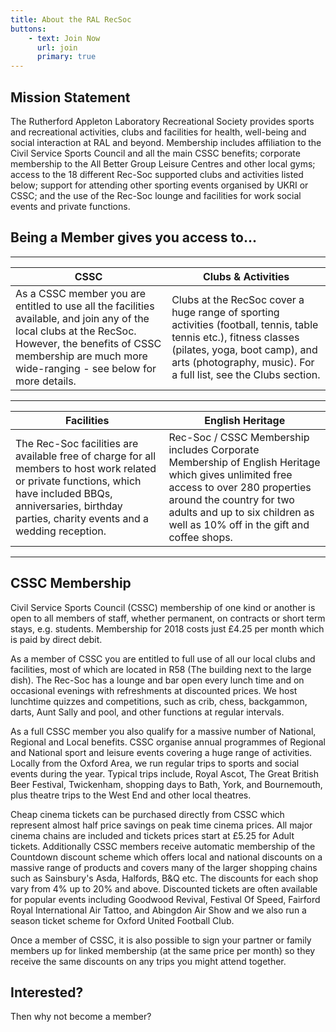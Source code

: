```yaml
---
title: About the RAL RecSoc
buttons:
    - text: Join Now
      url: join
      primary: true
---
```


## Mission Statement

The Rutherford Appleton Laboratory Recreational Society provides sports and recreational activities, clubs and facilities for health, well-being and social interaction at RAL and beyond.  Membership includes affiliation to the Civil Service Sports Council and all the main CSSC benefits; corporate membership to the All Better Group Leisure Centres and other local gyms; access to the 18 different Rec-Soc supported clubs and activities listed below; support for attending other sporting events organised by UKRI or CSSC; and the use of the Rec-Soc lounge and facilities for work social events and private functions.

## Being a Member gives you access to...

---

CSSC | Clubs & Activities
--- | ---
As a CSSC member you are entitled to use all the facilities available, and join any of the local clubs at the RecSoc. However, the benefits of CSSC membership are much more wide-ranging - see below for more details. | Clubs at the RecSoc cover a huge range of sporting activities (football, tennis, table tennis etc.), fitness classes (pilates, yoga, boot camp), and arts (photography, music). For a full list, see the Clubs section.

---

Facilities | English Heritage
--- | ---
The Rec-Soc facilities are available free of charge for all members to host work related or private functions, which have included BBQs, anniversaries, birthday parties, charity events and a wedding reception.  | Rec-Soc / CSSC Membership includes Corporate Membership of English Heritage which gives unlimited free access to over 280 properties around the country for two adults and up to six children as well as 10% off in the gift and coffee shops.

---

## CSSC Membership

Civil Service Sports Council (CSSC) membership of one kind or another is open to all members of staff, whether permanent, on contracts or short term stays, e.g. students. Membership for 2018 costs just £4.25 per month which is paid by direct debit.

As a member of CSSC you are entitled to full use of all our local clubs and facilities, most of which are located in R58 (The building next to the large dish). The Rec-Soc has a lounge and bar open every lunch time and on occasional evenings with refreshments at discounted prices. We host lunchtime quizzes and competitions, such as crib, chess, backgammon, darts, Aunt Sally and pool, and other functions at regular intervals.

As a full CSSC member you also qualify for a massive number of National, Regional and Local benefits. CSSC organise annual programmes of Regional and National sport and leisure events covering a huge range of activities. Locally from the Oxford Area, we run regular trips to sports and social events during the year.  Typical trips include, Royal Ascot, The Great British Beer Festival, Twickenham, shopping days to Bath, York, and Bournemouth, plus theatre trips to the West End and other local theatres.

Cheap cinema tickets can be purchased directly from CSSC which represent almost half price savings on peak time cinema prices. All major cinema chains are included and tickets prices start at £5.25 for Adult tickets.  Additionally CSSC members receive automatic membership of the Countdown discount scheme which offers local and national discounts on a massive range of products and covers many of the larger shopping chains such as Sainsbury's Asda, Halfords, B&Q etc. The discounts for each shop vary from 4% up to 20% and above. Discounted tickets are often available for popular events including Goodwood Revival, Festival Of Speed, Fairford Royal International Air Tattoo, and Abingdon Air Show and we also run a season ticket scheme for Oxford United Football Club.

Once a member of CSSC, it is also possible to sign your partner or family members up for linked membership (at the same price per month) so they receive the same discounts on any trips you might attend together.

## Interested?

Then why not become a member?
